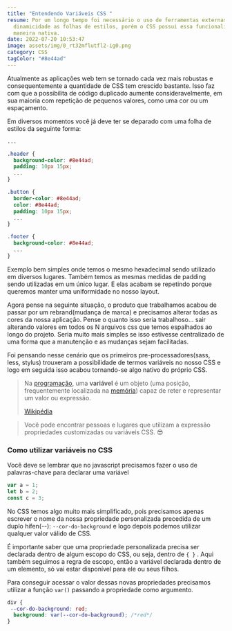 ```yaml
---
title: "Entendendo Variáveis CSS "
resume: Por um longo tempo foi necessário o uso de ferramentas externas para dar
  dinamicidade as folhas de estilos, porém o CSS possui essa funcionalidade de
  maneira nativa.
date: 2022-07-20 10:53:47
image: assets/img/0_rt32mflutfl2-ig0.png
category: CSS
tagColor: "#8e44ad"
---
```

Atualmente as aplicações web tem se tornado cada vez mais robustas e consequentemente a quantidade de CSS tem crescido bastante. Isso faz com que a possibilita de código duplicado aumente consideravelmente, em sua maioria com repetição de pequenos valores, como uma cor ou um espaçamento.

Em diversos momentos você já deve ter se deparado com uma folha de estilos da seguinte forma:



```css
...

.header {
  background-color: #8e44ad;
  padding: 10px 15px;
  ...
}

.button {
  border-color: #8e44ad;
  color: #8e44ad;
  padding: 10px 15px;
  ...
}

.footer {
  background-color: #8e44ad;
  ...
}


```



Exemplo bem simples onde temos o mesmo hexadecimal sendo utilizado em diversos lugares. Também temos as mesmas medidas de padding sendo utilizadas em um único lugar. E elas acabam se repetindo porque queremos manter uma uniformidade no nosso layout.

Agora pense na seguinte situação, o produto que trabalhamos acabou de passar por um rebrand(mudança de marca)  e precisamos alterar todas as cores da nossa aplicação. Pense o quanto isso seria trabalhoso... sair alterando valores em todos os N arquivos css que temos espalhados ao longo do projeto. Seria muito mais simples se isso estivesse centralizado de uma forma que a manutenção e as mudanças sejam facilitadas. 

Foi pensando nesse cenário que os primeiros pre-processadores(sass, less, stylus) trouxeram a possibilidade de termos variáveis no nosso CSS e logo em seguida isso acabou tornando-se algo nativo do próprio CSS.



> Na [programação](https://pt.wikipedia.org/wiki/Programa%C3%A7%C3%A3o "Programação"), uma **variável** é um objeto (uma posição, frequentemente localizada na [memória](https://pt.wikipedia.org/wiki/Mem%C3%B3ria_(computador) "Memória (computador)")) capaz de reter e representar um valor ou expressão.[](https://pt.wikipedia.org/wiki/Vari%C3%A1vel_(programa%C3%A7%C3%A3o)#cite_note-:0-1)
>
> [Wikipédia](https://pt.wikipedia.org/wiki/Vari%C3%A1vel_(programa%C3%A7%C3%A3o))



> Você pode encontrar pessoas e lugares que utilizam a expressão propriedades customizadas ou variáveis CSS. 😎

### Como utilizar variáveis no CSS

Você deve se lembrar que no javascript precisamos fazer o uso de palavras-chave para declarar uma variável 

```javascript
var a = 1;
let b = 2;
const c = 3;
```



No CSS temos algo muito mais simplificado, pois precisamos apenas escrever o nome da nossa propriedade personalizada precedida de um duplo hífen(--):  `--cor-do-background` e logo depois podemos utilizar qualquer valor válido de CSS. 

É importante saber que uma propriedade personalizada precisa ser declarada dentro de algum escopo do CSS, ou seja, dentro de `{ }` . Aqui também seguimos a regra de escopo, então a variável declarada dentro de um elemento, só vai estar disponível para ele ou seus filhos.

Para conseguir acessar o valor dessas novas propriedades precisamos utilizar a função `var()` passando a propriedade como argumento.

```css
div {
 --cor-do-background: red;
  background: var(--cor-do-background); /*red*/
}
```